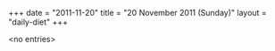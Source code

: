 +++
date = "2011-11-20"
title = "20 November 2011 (Sunday)"
layout = "daily-diet"
+++


\<no entries\>

